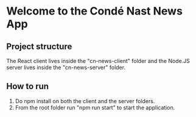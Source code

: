 # Welcome to the Condé Nast News App

## Project structure

The React client lives inside the "cn-news-client" folder and the Node.JS server lives inside the "cn-news-server" folder.
## How to run

1. Do npm install on both the client and the server folders.
2. From the root folder run "npm run start" to start the application.